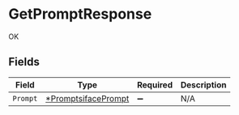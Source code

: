 # GetPromptResponse

OK


## Fields

| Field                                                            | Type                                                             | Required                                                         | Description                                                      |
| ---------------------------------------------------------------- | ---------------------------------------------------------------- | ---------------------------------------------------------------- | ---------------------------------------------------------------- |
| `Prompt`                                                         | [*PromptsifacePrompt](../../models/shared/promptsifaceprompt.md) | :heavy_minus_sign:                                               | N/A                                                              |